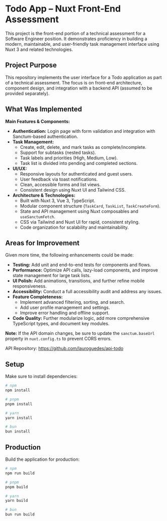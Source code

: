 # Todo App – Nuxt Front-End Assessment

This project is the front-end portion of a technical assessment for a Software Engineer position. It demonstrates proficiency in building a modern, maintainable, and user-friendly task management interface using Nuxt 3 and related technologies.

## Project Purpose

This repository implements the user interface for a Todo application as part of a technical assessment. The focus is on front-end architecture, component design, and integration with a backend API (assumed to be provided separately).

## What Was Implemented

**Main Features & Components:**
- **Authentication:** Login page with form validation and integration with Sanctum-based authentication.
- **Task Management:** 
  - Create, edit, delete, and mark tasks as complete/incomplete.
  - Support for subtasks (nested tasks).
  - Task labels and priorities (High, Medium, Low).
  - Task list is divided into pending and completed sections.
- **UI/UX:**
  - Responsive layouts for authenticated and guest users.
  - User feedback via toast notifications.
  - Clean, accessible forms and list views.
  - Consistent design using Nuxt UI and Tailwind CSS.
- **Architecture & Technologies:**
  - Built with Nuxt 3, Vue 3, TypeScript.
  - Modular component structure (`TaskCard`, `TaskList`, `TaskCreateForm`).
  - State and API management using Nuxt composables and `useSanctumFetch`.
  - CSS via Tailwind and Nuxt UI for rapid, consistent styling.
  - Code organization for scalability and maintainability.

## Areas for Improvement

Given more time, the following enhancements could be made:
- **Testing:** Add unit and end-to-end tests for components and flows.
- **Performance:** Optimize API calls, lazy-load components, and improve state management for large task lists.
- **UI Polish:** Add animations, transitions, and further refine mobile responsiveness.
- **Accessibility:** Conduct a full accessibility audit and address any issues.
- **Feature Completeness:** 
  - Implement advanced filtering, sorting, and search.
  - Add user profile management and settings.
  - Improve error handling and offline support.
- **Code Quality:** Further modularize logic, add more comprehensive TypeScript types, and document key modules.

**Note:** If the API domain changes, be sure to update the `sanctum.baseUrl` property in `nuxt.config.ts` to prevent CORS errors.

API Repository: https://github.com/lauroguedes/api-todo

## Setup

Make sure to install dependencies:

```bash
# npm
npm install

# pnpm
pnpm install

# yarn
yarn install

# bun
bun install
```

## Production

Build the application for production:

```bash
# npm
npm run build

# pnpm
pnpm build

# yarn
yarn build

# bun
bun run build
```
